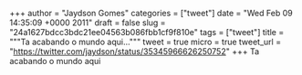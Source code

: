 
+++
author = "Jaydson Gomes"
categories = ["tweet"]
date = "Wed Feb 09 14:35:09 +0000 2011"
draft = false
slug = "24a1627bdcc3bdc21ee04563b086fbb1cf9f810e"
tags = ["tweet"]
title = """Ta acabando o mundo aqui..."""
tweet = true
micro = true
tweet_url = "https://twitter.com/jaydson/status/35345966626250752"
+++
Ta acabando o mundo aqui
